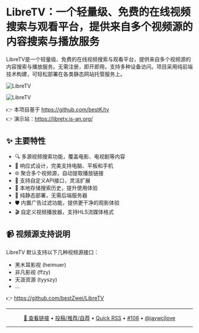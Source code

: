 LibreTV：一个轻量级、免费的在线视频搜索与观看平台，提供来自多个视频源的内容搜索与播放服务
===

LibreTV是一个轻量级、免费的在线视频搜索与观看平台，提供来自多个视频源的内容搜索与播放服务。无需注册，即开即用，支持多种设备访问。项目采用纯前端技术构建，可轻松部署在各类静态网站托管服务上。

![LibreTV](https://github.com/user-attachments/assets/68728ea9-7639-4fd3-a02a-823312e520e2)

![LibreTV](https://github.com/user-attachments/assets/bcc2c59e-8672-41ec-9d3d-e5a6610ec936)

👉 本项目基于 https://github.com/bestK/tv  
👉 演示站：https://libretv.is-an.org/  

## ✨ 主要特性

- 🔍 多源视频搜索功能，覆盖电影、电视剧等内容
- 📱 响应式设计，完美支持电脑、平板和手机
- 🌐 聚合多个视频源，自动提取播放链接
- 🔄 支持自定义API接口，灵活扩展
- 💾 本地存储搜索历史，提升使用体验
- 🚀 纯静态部署，无需后端服务器
- 🛡️ 内置广告过滤功能，提供更干净的观影体验
- 🎬 自定义视频播放器，支持HLS流媒体格式

## 📹 视频源支持说明

LibreTV 默认支持以下几种视频源接口：
- 黑木耳影视 (heimuer)
- 非凡影视 (ffzy)
- 天涯资源 (tyyszy)
- …

👉 https://github.com/bestZwei/LibreTV

---

<p align="center">
<a href="https://github.com/bestZwei/LibreTV" target="_blank">🔗 查看链接</a> • 
<a href="https://github.com/jaywcjlove/quick-rss/issues/new/choose" target="_blank">投稿/推荐/自荐</a> • 
<a href="https://wangchujiang.com/quick-rss/feeds/index.html" target="_blank">Quick RSS</a> • 
<a href="https://github.com/jaywcjlove/quick-rss/issues/108" target="_blank">#108</a> • 
<a href="https://github.com/jaywcjlove" target="_blank">@jaywcjlove</a>
</p>

---
    